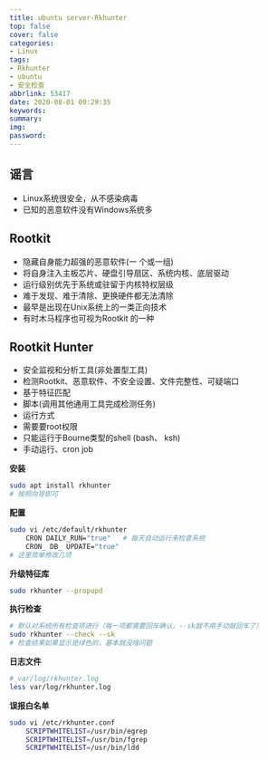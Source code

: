 ```yaml
---
title: ubuntu server-Rkhunter
top: false
cover: false
categories:
- Linux
tags:
- Rkhunter
- ubuntu
- 安全检查
abbrlink: 53417
date: 2020-08-01 09:29:35
keywords:
summary:
img:
password:
---
```




## 谣言

- Linux系统很安全，从不感染病毒
- 已知的恶意软件没有Windows系统多



## Rootkit

- 隐藏自身能力超强的恶意软件(一 个或一组)
- 将自身注入主板芯片、硬盘引导扇区、系统内核、底层驱动
- 运行级别优先于系统或驻留于内核特权层级
- 难于发现、难于清除、更换硬件都无法清除
- 最早是出现在Unix系统上的一类正向技术
- 有时木马程序也可视为Rootkit 的一种





## Rootkit Hunter

- 安全监视和分析工具(非处置型工具)
- 检测Rootkit、恶意软件、不安全设置、文件完整性、可疑端口
- 基于特征匹配
- 脚本(调用其他通用工具完成检测任务)
- 运行方式
- 需要要root权限
- 只能运行于Bourne类型的shell (bash、 ksh)
- 手动运行、cron job



**安装**

```bash
sudo apt install rkhunter
# 按照向导即可
```

**配置**

```bash
sudo vi /etc/default/rkhunter
    CRON DAILY_RUN="true"	# 每天自动运行来检查系统
    CRON_ DB_ UPDATE="true"
# 这里简单修改几项
```

**升级特征库**

```bash
sudo rkhunter --propupd
```

**执行检查**

```bash
# 默认对系统所有检查项进行（每一项都需要回车确认，--sk就不用手动敲回车了）
sudo rkhunter --check --sk
# 检查结果如果显示是绿色的，基本就没啥问题
```

**日志文件**

```bash
# var/log/rkhunter.log
less var/log/rkhunter.log
```

**误报白名单**

```bash
sudo vi /etc/rkhunter.conf
    SCRIPTWHITELIST=/usr/bin/egrep
    SCRIPTWHITELIST=/usr/bin/fgrep
    SCRIPTWHITELIST=/usr/bin/ldd
```